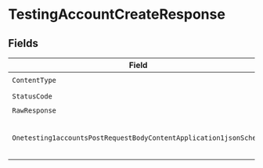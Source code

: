 # TestingAccountCreateResponse


## Fields

| Field                                                                                                                                                                         | Type                                                                                                                                                                          | Required                                                                                                                                                                      | Description                                                                                                                                                                   |
| ----------------------------------------------------------------------------------------------------------------------------------------------------------------------------- | ----------------------------------------------------------------------------------------------------------------------------------------------------------------------------- | ----------------------------------------------------------------------------------------------------------------------------------------------------------------------------- | ----------------------------------------------------------------------------------------------------------------------------------------------------------------------------- |
| `ContentType`                                                                                                                                                                 | *string*                                                                                                                                                                      | :heavy_check_mark:                                                                                                                                                            | N/A                                                                                                                                                                           |
| `StatusCode`                                                                                                                                                                  | *int*                                                                                                                                                                         | :heavy_check_mark:                                                                                                                                                            | N/A                                                                                                                                                                           |
| `RawResponse`                                                                                                                                                                 | [*http.Response](https://pkg.go.dev/net/http#Response)                                                                                                                        | :heavy_minus_sign:                                                                                                                                                            | N/A                                                                                                                                                                           |
| `Onetesting1accountsPostRequestBodyContentApplication1jsonSchema`                                                                                                             | [*shared.Onetesting1accountsPostRequestBodyContentApplication1jsonSchemaOutput](../../models/shared/onetesting1accountspostrequestbodycontentapplication1jsonschemaoutput.md) | :heavy_minus_sign:                                                                                                                                                            | The account was successfully created                                                                                                                                          |